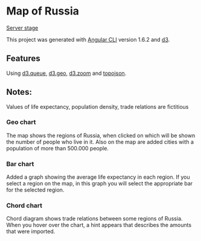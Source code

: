 # Map of Russia
[Server stage](https://russia-map.bestmood.tech)

This project was generated with [Angular CLI](https://github.com/angular/angular-cli) version 1.6.2 and [d3](https://github.com/d3/d3).

## Features

Using [d3.queue](https://github.com/d3/d3-queue), [d3.geo](https://github.com/d3/d3-geo), [d3.zoom](https://github.com/d3/d3-zoom) and [topojson](https://github.com/topojson/topojson).

## Notes:
Values of life expectancy, population density, trade relations are fictitious

### Geo chart
The map shows the regions of Russia, when clicked on which will be shown the number of people who live in it. Also on the map are added cities with a population of more than 500.000 people. 

### Bar chart
Added a graph showing the average life expectancy in each region. If you select a region on the map, in this graph you will select the appropriate bar for the selected region.

### Chord chart
Chord diagram shows trade relations between some regions of Russia. When you hover over the chart, a hint appears that describes the amounts that were imported.
